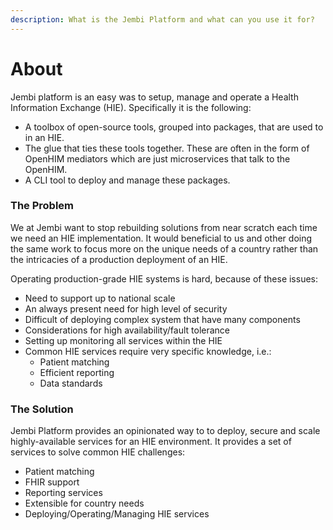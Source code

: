 ```yaml
---
description: What is the Jembi Platform and what can you use it for?
---
```


# About

Jembi platform is an easy was to setup, manage and operate a Health Information Exchange (HIE). Specifically it is the following:

* A toolbox of open-source tools, grouped into packages, that are used to in an HIE.
* The glue that ties these tools together. These are often in the form of OpenHIM mediators which are just microservices that talk to the OpenHIM.
* A CLI tool to deploy and manage these packages.

### The Problem <a href="#the-problem" id="the-problem"></a>

We at Jembi want to stop rebuilding solutions from near scratch each time we need an HIE implementation. It would beneficial to us and other doing the same work to focus more on the unique needs of a country rather than the intricacies of a production deployment of an HIE.

Operating production-grade HIE systems is hard, because of these issues:

* Need to support up to national scale
* An always present need for high level of security
* Difficult of deploying complex system that have many components
* Considerations for high availability/fault tolerance
* Setting up monitoring all services within the HIE
* Common HIE services require very specific knowledge, i.e.:
  * Patient matching
  * Efficient reporting
  * Data standards

### The Solution <a href="#the-solution" id="the-solution"></a>

Jembi Platform provides an opinionated way to to deploy, secure and scale highly-available services for an HIE environment. It provides a set of services to solve common HIE challenges:

* Patient matching
* FHIR support
* Reporting services
* Extensible for country needs
* Deploying/Operating/Managing HIE services
